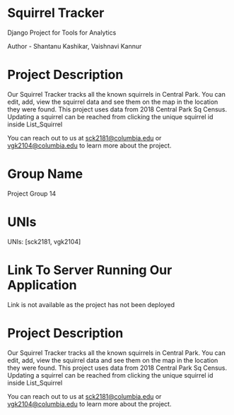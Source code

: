 # Squirrel Tracker

Django Project for Tools for Analytics

Author - Shantanu Kashikar, Vaishnavi Kannur

# Project Description

Our Squirrel Tracker tracks all the known squirrels in Central Park. You can edit, add, view the squirrel data and see them on the map in the location they were found. This project uses data from 2018 Central Park Sq Census. 
Updating a squirrel can be reached from clicking the unique squirrel id inside List_Squirrel

You can reach out to us at sck2181@columbia.edu or vgk2104@columbia.edu to learn more about the project.

# Group Name
Project Group 14

# UNIs

UNIs: [sck2181, vgk2104]

# Link To Server Running Our Application
Link is not available as the project has not been deployed

# Project Description

Our Squirrel Tracker tracks all the known squirrels in Central Park. You can edit, add, view the squirrel data and see them on the map in the location they were found. This project uses data from 2018 Central Park Sq Census. 
Updating a squirrel can be reached from clicking the unique squirrel id inside List_Squirrel

You can reach out to us at sck2181@columbia.edu or vgk2104@columbia.edu to learn more about the project.
